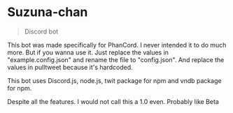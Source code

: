 # Suzuna-chan
>Discord bot

This bot was made specifically for PhanCord. I never intended it to do much more.
But if you wanna use it. Just replace the values in "example.config.json" and rename the file to "config.json". And replace the values in pulltweet because it's hardcoded.

This bot uses Discord.js, node.js, twit package for npm and vndb package for npm.


Despite all the features. I would not call this a 1.0 even. Probably like Beta